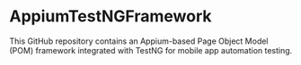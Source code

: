 # AppiumTestNGFramework
This GitHub repository contains an Appium-based Page Object Model (POM) framework integrated with TestNG for mobile app automation testing. 
